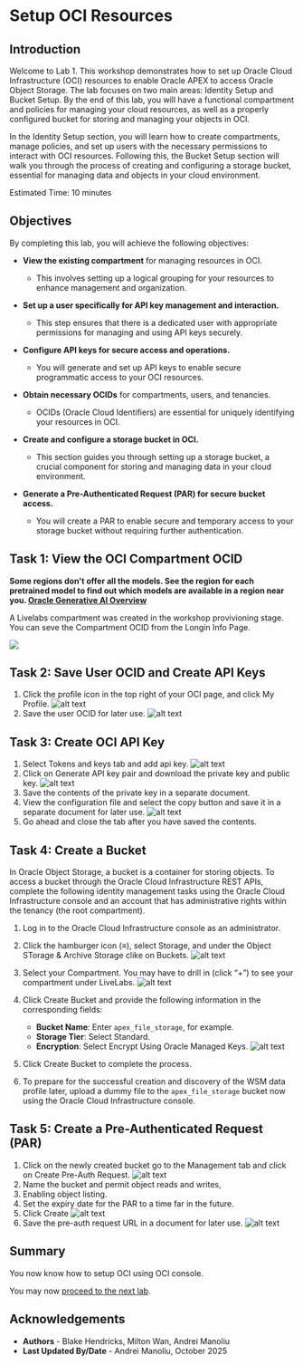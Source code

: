 # Setup OCI Resources

## Introduction

Welcome to Lab 1. This workshop demonstrates how to set up Oracle Cloud Infrastructure (OCI) resources to enable Oracle APEX to access Oracle Object Storage. The lab focuses on two main areas: Identity Setup and Bucket Setup. By the end of this lab, you will have a functional compartment and policies for managing your cloud resources, as well as a properly configured bucket for storing and managing your objects in OCI.

In the Identity Setup section, you will learn how to create compartments, manage policies, and set up users with the necessary permissions to interact with OCI resources. Following this, the Bucket Setup section will walk you through the process of creating and configuring a storage bucket, essential for managing data and objects in your cloud environment.

Estimated Time: 10 minutes

## Objectives

By completing this lab, you will achieve the following objectives:

* **View the existing compartment** for managing resources in OCI.
  * This involves setting up a logical grouping for your resources to enhance management and organization.
  
* **Set up a user specifically for API key management and interaction.**
  * This step ensures that there is a dedicated user with appropriate permissions for managing and using API keys securely.

* **Configure API keys for secure access and operations.**
  * You will generate and set up API keys to enable secure programmatic access to your OCI resources.

* **Obtain necessary OCIDs** for compartments, users, and tenancies.
  * OCIDs (Oracle Cloud Identifiers) are essential for uniquely identifying your resources in OCI.

* **Create and configure a storage bucket in OCI.**
  * This section guides you through setting up a storage bucket, a crucial component for storing and managing data in your cloud environment.

* **Generate a Pre-Authenticated Request (PAR) for secure bucket access.**
  * You will create a PAR to enable secure and temporary access to your storage bucket without requiring further authentication.

## Task 1: View the OCI Compartment OCID

**Some regions don't offer all the models. See the region for each pretrained model to find out which models are available in a region near you. [Oracle Generative AI Overview](https://docs.oracle.com/en-us/iaas/Content/generative-ai/overview.htm)**

A Livelabs compartment was created in the workshop provivioning stage. You can seve the Compartment OCID from the Longin Info Page.

 ![](images/Compartment_OCID.jpg " ")


## Task 2: Save User OCID and Create API Keys


1. Click the profile icon in the top right of your OCI page, and click My Profile.
  ![alt text](images/userprofile.png)
2. Save the user OCID for later use.
![alt text](images/ocidsave.png)

## Task 3: Create OCI API Key

1. Select Tokens and keys tab and add api key.
    ![alt text](images/addapikey.png)
2. Click on Generate API key pair and download the private key and public key.
    ![alt text](images/apikeyadd.png)
3. Save the contents of the private key in a separate document.
4. View the configuration file and select the copy button and save it in a separate document for later use.
    ![alt text](images/saveconfig.png)
5. Go ahead and close the tab after you have saved the contents.


## Task 4: Create a Bucket


In Oracle Object Storage, a bucket is a container for storing objects. To access a bucket through the Oracle Cloud Infrastructure REST APIs, complete the following identity management tasks using the Oracle Cloud Infrastructure console and an account that has administrative rights within the tenancy (the root compartment).

1. Log in to the Oracle Cloud Infrastructure console as an administrator.
2. Click the hamburger icon (≡), select  Storage, and under the Object STorage & Archive Storage clike on Buckets.
![alt text](images/StorageMenu.png)

3. Select your Compartment. You may have to drill in (click “+”) to see your compartment under LiveLabs.
![alt text](images/createbucket.png)
4. Click Create Bucket and provide the following information in the corresponding fields:
    * **Bucket Name**: Enter `apex_file_storage`, for example.
    * **Storage Tier**: Select Standard.
    * **Encryption**: Select Encrypt Using Oracle Managed Keys.
![alt text](images/createbucketconfig.png)
5. Click Create Bucket to complete the process.
6. To prepare for the successful creation and discovery of the WSM data profile later, upload a dummy file to the `apex_file_storage` bucket now using the Oracle Cloud Infrastructure console.

## Task 5: Create a Pre-Authenticated Request (PAR)

1. Click on the newly created bucket go to the Management tab and click on Create Pre-Auth Request.
![alt text](images/createpreauth.png)
2. Name the bucket and permit object reads and writes, 
3. Enabling object listing.
3. Set the expiry date for the PAR to a time far in the future.
4. Click Create 
![alt text](images/copypreauth.png)
5. Save the pre-auth request URL in a document for later use.
![alt text](images/copypreauth2.png)

## Summary

You now know how to setup OCI using OCI console.

You may now [proceed to the next lab](#next).

## Acknowledgements

* **Authors** - Blake Hendricks, Milton Wan, Andrei Manoliu
* **Last Updated By/Date** -  Andrei Manoliu, October 2025
